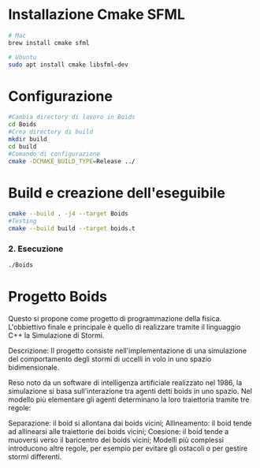 # Installazione Cmake SFML
```bash
# Mac
brew install cmake sfml

# Ubuntu
sudo apt install cmake libsfml-dev
```

# Configurazione
```bash
#Cambia directory di lavoro in Boids
cd Boids
#Crea directory di build
mkdir build
cd build
#Comando di configurazione
cmake -DCMAKE_BUILD_TYPE=Release ../
```
# Build e creazione dell'eseguibile
```bash
cmake --build . -j4 --target Boids
#Testing
cmake --build build --target boids.t
```
### 2. Esecuzione

```bash
./Boids
```

# Progetto Boids
Questo si propone come progetto di programmazione della fisica.
L'obbiettivo finale e principale è quello di realizzare tramite il linguaggio C++ la Simulazione di Stormi.

Descrizione:
Il progetto consiste nell'implementazione di una simulazione del comportamento degli stormi di uccelli in volo in uno spazio bidimensionale.

Reso noto da un software di intelligenza artificiale realizzato nel 1986, la simulazione si basa sull'interazione tra agenti detti boids in uno spazio. Nel modello più elementare gli agenti determinano la loro traiettoria tramite tre regole:

Separazione: il boid si allontana dai boids vicini;
Allineamento: il boid tende ad allinearsi alle traiettorie dei boids vicini;
Coesione: il boid tende a muoversi verso il baricentro dei boids vicini;
Modelli più complessi introducono altre regole, per esempio per evitare gli ostacoli o per gestire stormi differenti.

